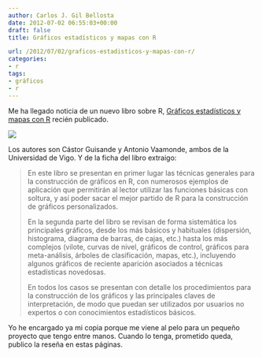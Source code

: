 ```yaml
---
author: Carlos J. Gil Bellosta
date: 2012-07-02 06:55:03+00:00
draft: false
title: Gráficos estadísticos y mapas con R

url: /2012/07/02/graficos-estadisticos-y-mapas-con-r/
categories:
- r
tags:
- gráficos
- r
---
```


Me ha llegado noticia de un nuevo libro sobre R, [Gráficos estadísticos y mapas con R](http://ediciones.diazdesantos.es/libros/guisande-gonzalez-castor-graficos-estadisticos-y-mapas-con-r-L0000410004163.html) recién publicado.

[![](/wp-uploads/2012/06/graficos_estadisticos_r.jpg)
](/wp-uploads/2012/06/graficos_estadisticos_r.jpg)

Los autores son Cástor Guisande y Antonio Vaamonde, ambos de la Universidad de Vigo. Y de la ficha del libro extraigo:



<blockquote>En este libro se presentan en primer lugar las técnicas generales para la construcción de gráficos en R, con numerosos ejemplos de aplicación que permitirán al lector utilizar las funciones básicas con soltura, y así poder sacar el mejor partido de R para la construcción de gráficos personalizados.

En la segunda parte del libro se revisan de forma sistemática los principales gráficos, desde los más básicos y habituales (dispersión, histograma, diagrama de barras, de cajas, etc.) hasta los más complejos (vilote, curvas de nivel, gráficos de control, gráficos para meta-análisis, árboles de clasificación, mapas, etc.), incluyendo algunos gráficos de reciente aparición asociados a técnicas estadísticas novedosas.

En todos los casos se presentan con detalle los procedimientos para la construcción de los gráficos y las principales claves de interpretación, de modo que puedan ser utilizados por usuarios no expertos o con conocimientos estadísticos básicos.</blockquote>



Yo he encargado ya mi copia porque me viene al pelo para un pequeño proyecto que tengo entre manos. Cuando lo tenga, prometido queda, publico la reseña en estas páginas.


